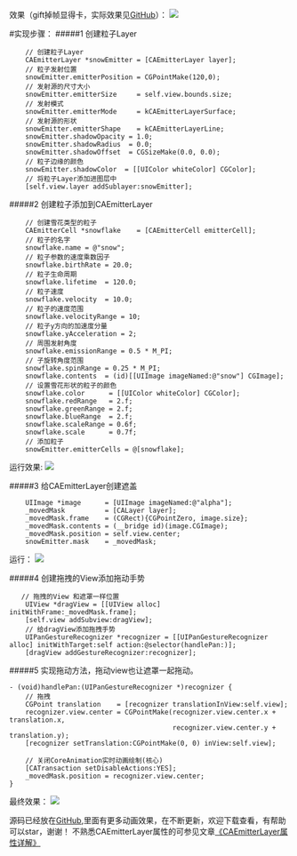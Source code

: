 效果（gift掉帧显得卡，实际效果见[GitHub](https://link.jianshu.com/?t=https%3A%2F%2Fgithub.com%2FFendouzhe%2FLRAnimations)）：
![](http://upload-images.jianshu.io/upload_images/1464492-f4bb612c9d723ed5.gif?imageMogr2/auto-orient/strip%7CimageView2/2/w/1240)


#实现步骤：
#####1 创建粒子Layer
```
    // 创建粒子Layer
    CAEmitterLayer *snowEmitter = [CAEmitterLayer layer];
    // 粒子发射位置
    snowEmitter.emitterPosition = CGPointMake(120,0);
    // 发射源的尺寸大小
    snowEmitter.emitterSize     = self.view.bounds.size;
    // 发射模式
    snowEmitter.emitterMode     = kCAEmitterLayerSurface;
    // 发射源的形状
    snowEmitter.emitterShape    = kCAEmitterLayerLine;
    snowEmitter.shadowOpacity = 1.0;
    snowEmitter.shadowRadius  = 0.0;
    snowEmitter.shadowOffset  = CGSizeMake(0.0, 0.0);
    // 粒子边缘的颜色
    snowEmitter.shadowColor  = [[UIColor whiteColor] CGColor];
    // 将粒子Layer添加进图层中
    [self.view.layer addSublayer:snowEmitter];
```
#####2 创建粒子添加到CAEmitterLayer
```
    // 创建雪花类型的粒子
    CAEmitterCell *snowflake    = [CAEmitterCell emitterCell];
    // 粒子的名字
    snowflake.name = @"snow";
    // 粒子参数的速度乘数因子
    snowflake.birthRate = 20.0;
    // 粒子生命周期
    snowflake.lifetime  = 120.0;
    // 粒子速度
    snowflake.velocity  = 10.0;
    // 粒子的速度范围
    snowflake.velocityRange = 10;
    // 粒子y方向的加速度分量
    snowflake.yAcceleration = 2;
    // 周围发射角度
    snowflake.emissionRange = 0.5 * M_PI;
    // 子旋转角度范围
    snowflake.spinRange = 0.25 * M_PI;
    snowflake.contents  = (id)[[UIImage imageNamed:@"snow"] CGImage];
    // 设置雪花形状的粒子的颜色
    snowflake.color      = [[UIColor whiteColor] CGColor];
    snowflake.redRange   = 2.f;
    snowflake.greenRange = 2.f;
    snowflake.blueRange  = 2.f;
    snowflake.scaleRange = 0.6f;
    snowflake.scale      = 0.7f;
    // 添加粒子
    snowEmitter.emitterCells = @[snowflake];
```
运行效果:
![](http://upload-images.jianshu.io/upload_images/1464492-d9fd3e87c175b149.gif?imageMogr2/auto-orient/strip%7CimageView2/2/w/1240)

#####3 给CAEmitterLayer创建遮盖
```
    UIImage *image      = [UIImage imageNamed:@"alpha"];
    _movedMask          = [CALayer layer];
    _movedMask.frame    = (CGRect){CGPointZero, image.size};
    _movedMask.contents = (__bridge id)(image.CGImage);
    _movedMask.position = self.view.center;
    snowEmitter.mask    = _movedMask;
```
运行：
![](http://upload-images.jianshu.io/upload_images/1464492-c086244913cd5ae6.gif?imageMogr2/auto-orient/strip%7CimageView2/2/w/1240)

#####4 创建拖拽的View添加拖动手势
```
   // 拖拽的View 和遮罩一样位置
    UIView *dragView = [[UIView alloc] initWithFrame:_movedMask.frame];
    [self.view addSubview:dragView];
    // 给dragView添加拖拽手势
    UIPanGestureRecognizer *recognizer = [[UIPanGestureRecognizer alloc] initWithTarget:self action:@selector(handlePan:)];
    [dragView addGestureRecognizer:recognizer];
```

#####5 实现拖动方法，拖动view也让遮罩一起拖动。
```
- (void)handlePan:(UIPanGestureRecognizer *)recognizer {
    // 拖拽
    CGPoint translation    = [recognizer translationInView:self.view];
    recognizer.view.center = CGPointMake(recognizer.view.center.x + translation.x,
                                         recognizer.view.center.y + translation.y);
    [recognizer setTranslation:CGPointMake(0, 0) inView:self.view];
    
    // 关闭CoreAnimation实时动画绘制(核心)
    [CATransaction setDisableActions:YES];
    _movedMask.position = recognizer.view.center;
}
```
最终效果：
![](http://upload-images.jianshu.io/upload_images/1464492-2a2619df43ae539a.gif?imageMogr2/auto-orient/strip%7CimageView2/2/w/1240)

源码已经放在[GitHub](https://link.jianshu.com/?t=https%3A%2F%2Fgithub.com%2FFendouzhe%2FLRAnimations),里面有更多动画效果，在不断更新，欢迎下载查看，有帮助可以star，谢谢！
不熟悉CAEmitterLayer属性的可参见文章[《CAEmitterLayer属性详解》](https://www.jianshu.com/p/3222ce78c24a)

